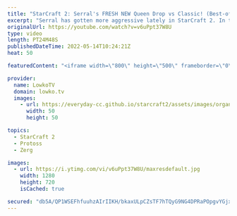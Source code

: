 ```yaml
---
title: "StarCraft 2: Serral's FRESH NEW Queen Drop vs Classic! (Best-of-3)"
excerpt: "Serral has gotten more aggressive lately in StarCraft 2. In this best-of-3 series versus Classic, the World Champion decides to go for a Queen drop using an Overlord to harass the Probes inside of Classic's bases.  Thumbnail picture by Marco Wutz: https://www.flickr.com/photos/detriplem/45180648705/"
originalUrl: https://youtube.com/watch?v=v6uPpt37W8U
type: video
length: PT24M48S
publishedDateTime: 2022-05-14T10:24:21Z
heat: 50

featuredContent: "<iframe width=\"800\" height=\"500\" frameborder=\"0\" src=\"https://www.youtube.com/embed/v6uPpt37W8U\" allow=\"accelerometer; autoplay; encrypted-media; gyroscope; picture-in-picture\" allowfullscreen></iframe>"

provider:
  name: LowkoTV
  domain: lowko.tv
  images:
    - url: https://everyday-cc.github.io/starcraft2/assets/images/organizations/lowko.tv-50x50.jpg
      width: 50
      height: 50

topics:
  - StarCraft 2
  - Protoss
  - Zerg

images:
  - url: https://i.ytimg.com/vi/v6uPpt37W8U/maxresdefault.jpg
    width: 1280
    height: 720
    isCached: true

secured: "db5A/QP1WSEFhfuuhzAIrIIKH/bkaxULpCZsTF7hTQyG9NG4DPRaPOpgvYGjxUuNfUSOADZgbvE3VygpBKcQRXCdw+CtuvApAZ/0urGgdUKAatw55c3reBGTaYRtkNmgMEm//D/lq0Y93w0pwrDbhiBGsUzYdDTYceWyVhHWpNv18uiTkMGN0KE9nEDtjr4szrTDL+g0q+1uzgMgl7d3dl0s9H27eTRx/wv4Y+xn5AhSlVa0oEv+H6FuyuUiT3ot4g9PTsLatvZ4IQNQjdSOfM6cxla3MHuyramrzjUU7vhJ0xFbreQTOZqzu+ZHAOUMliLRBBzIvHtnmczLr+AuqFGj2F8Kc7ajiZx0FEvHHjsOHboopAeJvFgEiVrkiuxstyjZhbJ0YW7GEk8703Bcok3fbr4+HcWLURy2u2HgCrU=;CyAoKNFePGpEvGtmxT+WEw=="
---
```


